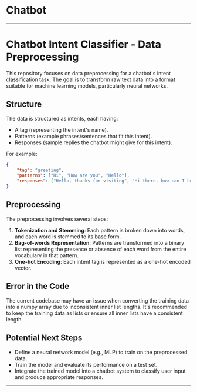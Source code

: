 # Chatbot
---

# Chatbot Intent Classifier - Data Preprocessing

This repository focuses on data preprocessing for a chatbot's intent classification task. The goal is to transform raw text data into a format suitable for machine learning models, particularly neural networks.

## Structure

The data is structured as intents, each having:
- A tag (representing the intent's name).
- Patterns (example phrases/sentences that fit this intent).
- Responses (sample replies the chatbot might give for this intent).

For example:

```json
{
    "tag": "greeting",
    "patterns": ["Hi", "How are you", "Hello"],
    "responses": ["Hello, thanks for visiting", "Hi there, how can I help?"]
}
```

## Preprocessing

The preprocessing involves several steps:

1. **Tokenization and Stemming**: Each pattern is broken down into words, and each word is stemmed to its base form.
2. **Bag-of-words Representation**: Patterns are transformed into a binary list representing the presence or absence of each word from the entire vocabulary in that pattern.
3. **One-hot Encoding**: Each intent tag is represented as a one-hot encoded vector.

## Error in the Code

The current codebase may have an issue when converting the training data into a numpy array due to inconsistent inner list lengths. It's recommended to keep the training data as lists or ensure all inner lists have a consistent length.

## Potential Next Steps

- Define a neural network model (e.g., MLP) to train on the preprocessed data.
- Train the model and evaluate its performance on a test set.
- Integrate the trained model into a chatbot system to classify user input and produce appropriate responses.

---
